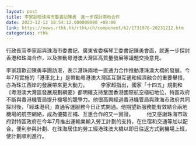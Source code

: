 ```yaml
---
layout: post
title: 李家超晤珠海市委書記陳勇　進一步探討兩地合作
date: 2023-12-12 18:54:12.000000000 +08:00
link: https://news.rthk.hk/rthk/ch/component/k2/1731976-20231212.htm
categories: rthk
---
```


行政長官李家超與珠海市委書記、廣東省委橫琴工委書記陳勇會面，就進一步探討香港和珠海合作，以及推動粵港澳大灣區高質量發展等議題交換意見。

李家超歡迎陳勇率團訪港，表示港珠兩地一直通力合作推動港珠澳大橋的發展。今年7月實施的「港車北上」是帶動粵港澳大灣區互聯互通和經濟融合的重要舉措，亦為珠江西岸的發展帶來更大動力。
　　 
李家超指出，國家「十四五」規劃和《粵港澳大灣區發展規劃綱要》都明確支持鞏固香港國際航空樞紐地位，特區政府不斷與香港機管局提升機場的競爭力。他很高興經過香港機管局與珠海市政府共同探討後，「經珠港飛」直通客運服務今日正式開通。他期望新服務能有效結合兩地機場的航空網絡，成為優勢互補、互惠合作的又一實證。
　　 
他又感謝珠海市政府對特區政府在今年7月推出運輸業輸入勞工計劃的支持，在住宿和交通等加以配合，便利參與計劃、在珠海居住的勞工經港珠澳大橋以即日往返方式到機場上班，使計劃順利進行。
